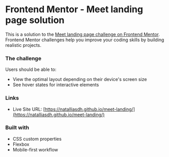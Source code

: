 # Frontend Mentor - Meet landing page solution

This is a solution to the [Meet landing page challenge on Frontend Mentor](https://www.frontendmentor.io/challenges/meet-landing-page-rbTDS6OUR). Frontend Mentor challenges help you improve your coding skills by building realistic projects. 


### The challenge

Users should be able to:

- View the optimal layout depending on their device's screen size
- See hover states for interactive elements

### Links

- Live Site URL: [https://natalliasdh.github.io/meet-landing/](https://natalliasdh.github.io/meet-landing/)


### Built with

- CSS custom properties
- Flexbox
- Mobile-first workflow





